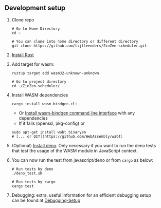 ## Development setup
1. Clone repo
   ```shell
   # Go to Home Directory
   cd ~ 

   # You can clone into home directory or different directory
   git clone https://github.com/tijlleenders/ZinZen-scheduler.git
   ```  

2. [Install Rust](https://www.rust-lang.org/tools/install)

3. Add target for wasm:

   ```shell
   rustup target add wasm32-unknown-unknown  

   # Go to project directory
   cd ~/ZinZen-scheduler/
   ```

4. Install WASM dependencies
   ```shell
   cargo install wasm-bindgen-cli 
   ```
    - Or [Install wasm-bindgen command line interface](https://rustwasm.github.io/wasm-bindgen/reference/cli.html) with any dependencies
    - If it fails (openssl, pkg-config) or
   ```shell
   sudo apt-get install wabt binaryen
   # [... or DIY](https://github.com/WebAssembly/wabt)
   ```

5. (Optional) [Install deno](https://deno.land/manual/getting_started/installation). Only necessary if you want to run the deno tests that test the usage of the WASM module in JavaScript context.

6. You can now run the test from javascript/deno or from `cargo` as below:
   ```shell
   # Run tests by deno 
   ./deno_test.sh

   # Run tests by cargo
   cargo test
   ```

7. Debugging: extra, useful information for an efficient debugging setup can be found at [Debugging-Setup](Debugging-Setup.md)